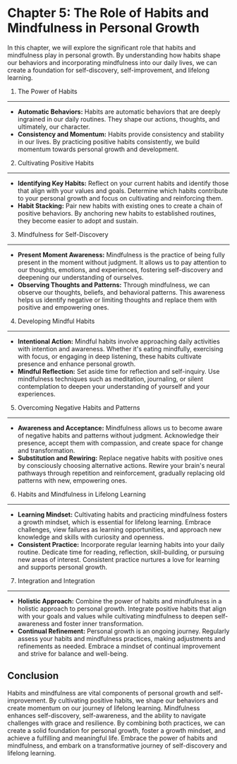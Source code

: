 Chapter 5: The Role of Habits and Mindfulness in Personal Growth
================================================================

In this chapter, we will explore the significant role that habits and mindfulness play in personal growth. By understanding how habits shape our behaviors and incorporating mindfulness into our daily lives, we can create a foundation for self-discovery, self-improvement, and lifelong learning.

1. The Power of Habits
----------------------

* **Automatic Behaviors:** Habits are automatic behaviors that are deeply ingrained in our daily routines. They shape our actions, thoughts, and ultimately, our character.
* **Consistency and Momentum:** Habits provide consistency and stability in our lives. By practicing positive habits consistently, we build momentum towards personal growth and development.

2. Cultivating Positive Habits
------------------------------

* **Identifying Key Habits:** Reflect on your current habits and identify those that align with your values and goals. Determine which habits contribute to your personal growth and focus on cultivating and reinforcing them.
* **Habit Stacking:** Pair new habits with existing ones to create a chain of positive behaviors. By anchoring new habits to established routines, they become easier to adopt and sustain.

3. Mindfulness for Self-Discovery
---------------------------------

* **Present Moment Awareness:** Mindfulness is the practice of being fully present in the moment without judgment. It allows us to pay attention to our thoughts, emotions, and experiences, fostering self-discovery and deepening our understanding of ourselves.
* **Observing Thoughts and Patterns:** Through mindfulness, we can observe our thoughts, beliefs, and behavioral patterns. This awareness helps us identify negative or limiting thoughts and replace them with positive and empowering ones.

4. Developing Mindful Habits
----------------------------

* **Intentional Action:** Mindful habits involve approaching daily activities with intention and awareness. Whether it's eating mindfully, exercising with focus, or engaging in deep listening, these habits cultivate presence and enhance personal growth.
* **Mindful Reflection:** Set aside time for reflection and self-inquiry. Use mindfulness techniques such as meditation, journaling, or silent contemplation to deepen your understanding of yourself and your experiences.

5. Overcoming Negative Habits and Patterns
------------------------------------------

* **Awareness and Acceptance:** Mindfulness allows us to become aware of negative habits and patterns without judgment. Acknowledge their presence, accept them with compassion, and create space for change and transformation.
* **Substitution and Rewiring:** Replace negative habits with positive ones by consciously choosing alternative actions. Rewire your brain's neural pathways through repetition and reinforcement, gradually replacing old patterns with new, empowering ones.

6. Habits and Mindfulness in Lifelong Learning
----------------------------------------------

* **Learning Mindset:** Cultivating habits and practicing mindfulness fosters a growth mindset, which is essential for lifelong learning. Embrace challenges, view failures as learning opportunities, and approach new knowledge and skills with curiosity and openness.
* **Consistent Practice:** Incorporate regular learning habits into your daily routine. Dedicate time for reading, reflection, skill-building, or pursuing new areas of interest. Consistent practice nurtures a love for learning and supports personal growth.

7. Integration and Integration
------------------------------

* **Holistic Approach:** Combine the power of habits and mindfulness in a holistic approach to personal growth. Integrate positive habits that align with your goals and values while cultivating mindfulness to deepen self-awareness and foster inner transformation.
* **Continual Refinement:** Personal growth is an ongoing journey. Regularly assess your habits and mindfulness practices, making adjustments and refinements as needed. Embrace a mindset of continual improvement and strive for balance and well-being.

Conclusion
----------

Habits and mindfulness are vital components of personal growth and self-improvement. By cultivating positive habits, we shape our behaviors and create momentum on our journey of lifelong learning. Mindfulness enhances self-discovery, self-awareness, and the ability to navigate challenges with grace and resilience. By combining both practices, we can create a solid foundation for personal growth, foster a growth mindset, and achieve a fulfilling and meaningful life. Embrace the power of habits and mindfulness, and embark on a transformative journey of self-discovery and lifelong learning.
